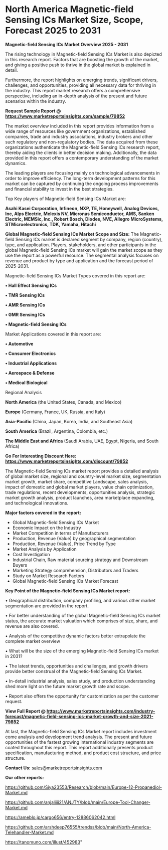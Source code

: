 # North America Magnetic-field Sensing ICs Market Size, Scope, Forecast 2025 to 2031

<Strong> Magnetic-field Sensing ICs Market Overview 2025 - 2031</strong>

The rising technology in Magnetic-field Sensing ICs Market is also depicted in this research report. Factors that are boosting the growth of the market, and giving a positive push to thrive in the global market is explained in detail.

Furthermore, the report highlights on emerging trends, significant drivers, challenges, and opportunities, providing all necessary data for thriving in the industry. This report market research offers a comprehensive perspective, including an in-depth analysis of the present and future scenarios within the industry.

<strong>Request Sample Report @ <a href=https://www.marketreportsinsights.com/sample/79852>https://www.marketreportsinsights.com/sample/79852</a></strong>

The market overview included in this report provides information from a wide range of resources like government organizations, established companies, trade and industry associations, industry brokers and other such regulatory and non-regulatory bodies. The data acquired from these organizations authenticate the Magnetic-field Sensing ICs research report, thereby aiding the clients in better decision making. Additionally, the data provided in this report offers a contemporary understanding of the market dynamics.

The leading players are focusing mainly on technological advancements in order to improve efficiency. The long-term development patterns for this market can be captured by continuing the ongoing process improvements and financial stability to invest in the best strategies.

Top Key players of Magnetic-field Sensing ICs Market are:

<strong>Asahi Kasei Corporation, Infineon, NXP, TE, Honeywell, Analog Devices, Inc, Alps Electric, Melexis NV, Micronas Semiconductor, AMS, Sanken Electric, MEMSic, Inc., Robert Bosch, Diodes, NVE, Allegro MicroSystems, STMicroelectronics, TDK, Yamaha, Hitachi</strong>

<strong><b>Global Magnetic-field Sensing ICs Market Scope and Size:</b></strong>
The Magnetic-field Sensing ICs market is declared segment by company, region (country), type, and application. Players, stakeholders, and other participants in the global Magnetic-field Sensing ICs market will gain the market scope as they use the report as a powerful resource. The segmental analysis focuses on revenue and product by type and application and the forecast period of 2025-2031.

Magnetic-field Sensing ICs Market Types covered in this report are:

<strong>• Hall Effect Sensing ICs

• TMR Sensing ICs

• AMR Sensing ICs

• GMR Sensing ICs

• Magnetic-field Sensing ICs</strong>

Market Applications covered in this report are:

<strong>• Automotive

• Consumer Electronics

• Industrial Applications

• Aerospace & Defense

• Medical Biological</strong> 

Regional Analysis

<strong>North America</strong> (the United States, Canada, and Mexico)

<strong>Europe</strong> (Germany, France, UK, Russia, and Italy)

<strong>Asia-Pacific</strong> (China, Japan, Korea, India, and Southeast Asia)

<strong>South America</strong> (Brazil, Argentina, Colombia, etc.)

<strong>The Middle East and Africa</strong> (Saudi Arabia, UAE, Egypt, Nigeria, and South Africa)

<strong>Go For Interesting Discount Here: <a href=https://www.marketreportsinsights.com/discount/79852>https://www.marketreportsinsights.com/discount/79852</a></strong>

The Magnetic-field Sensing ICs market report provides a detailed analysis of global market size, regional and country-level market size, segmentation market growth, market share, competitive Landscape, sales analysis, impact of domestic and global market players, value chain optimization, trade regulations, recent developments, opportunities analysis, strategic market growth analysis, product launches, area marketplace expanding, and technological innovations.

<strong><b>Major factors covered in the report:</b></strong>
<ul>
  <li>Global Magnetic-field Sensing ICs Market </li>
  <li>Economic Impact on the Industry</li>
  <li>Market Competition in terms of Manufacturers</li>
  <li>Production, Revenue (Value) by geographical segmentation</li>
  <li>Production, Revenue (Value), Price Trend by Type</li>
  <li>Market Analysis by Application</li>
  <li>Cost Investigation</li>
  <li>Industrial Chain, Raw material sourcing strategy and Downstream Buyers</li>
  <li>Marketing Strategy comprehension, Distributors and Traders</li>
  <li>Study on Market Research Factors</li>
  <li>Global Magnetic-field Sensing ICs Market Forecast</li>
</ul>

<strong><b>Key Point of the Magnetic-field Sensing ICs Market report:</b></strong>

• Geographical distribution, company profiling, and various other market segmentation are provided in the report.

• For better understanding of the global Magnetic-field Sensing ICs market status, the accurate market valuation which comprises of size, share, and revenue are also covered.

• Analysis of the competitive dynamic factors better extrapolate the complete market overview

• What will be the size of the emerging Magnetic-field Sensing ICs market in 2031?

• The latest trends, opportunities and challenges, and growth drivers provide better construal of the Magnetic-field Sensing ICs Market.

• In-detail industrial analysis, sales study, and production understanding shed more light on the future market growth rate and scope.

• Report also offers the opportunity for customization as per the customer request.

<strong><b>View Full Report @ <a href=https://www.marketreportsinsights.com/industry-forecast/magnetic-field-sensing-ics-market-growth-and-size-2021-79852>https://www.marketreportsinsights.com/industry-forecast/magnetic-field-sensing-ics-market-growth-and-size-2021-79852</a></b></strong>


At last, the Magnetic-field Sensing ICs Market report includes investment come analysis and development trend analysis. The present and future opportunities of the fastest growing international industry segments are coated throughout this report. This report additionally presents product specification, manufacturing method, and product cost structure, and price structure.

<strong>Contact Us:</strong>
sales@marketreportsinsights.com

<strong>Our other reports:</strong>

<a href=https://github.com/Siya23553/Research/blob/main/Europe-12-Propanediol-Market.md>https://github.com/Siya23553/Research/blob/main/Europe-12-Propanediol-Market.md</a>

<a href=https://github.com/anjaliiii21/ANJTY/blob/main/Europe-Tool-Changer-Market.md>https://github.com/anjaliiii21/ANJTY/blob/main/Europe-Tool-Changer-Market.md</a>

<a href=https://ameblo.jp/cargo656/entry-12886062042.html>https://ameblo.jp/cargo656/entry-12886062042.html</a>

<a href=https://github.com/arshdeep76555/trendss/blob/main/North-America-Telehandler-Market.md>https://github.com/arshdeep76555/trendss/blob/main/North-America-Telehandler-Market.md</a>

<a href=https://tanomuno.com/illust/452983>https://tanomuno.com/illust/452983</a>"
